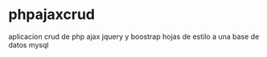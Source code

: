 ﻿# phpajaxcrud
 aplicacion crud de php ajax jquery y boostrap hojas de estilo a una base de datos mysql
